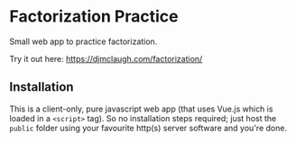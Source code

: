 # Factorization Practice
Small web app to practice factorization.

Try it out here: https://djmclaugh.com/factorization/

## Installation
This is a client-only, pure javascript web app (that uses Vue.js which is loaded in a `<script>` tag).
So no installation steps required; just host the `public` folder using your favourite http(s) server software and you're done.
